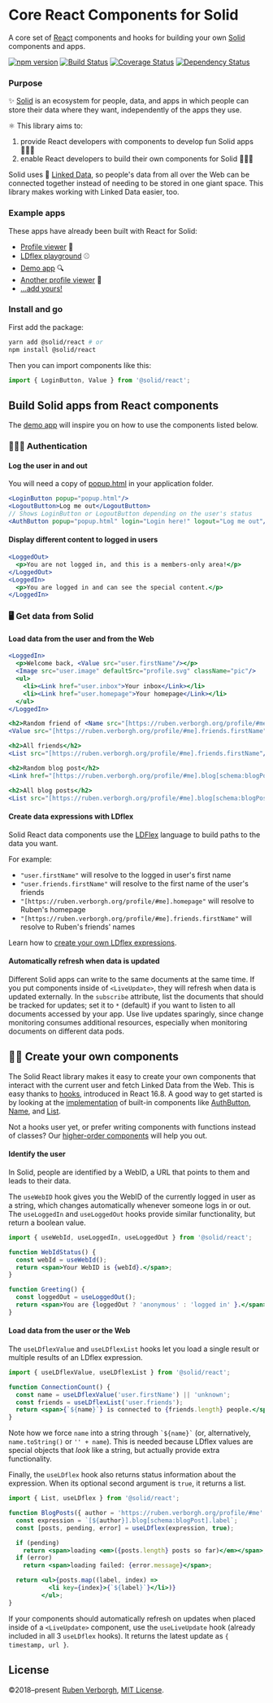 # Core React Components for Solid
A core set of [React](https://reactjs.org/) components and hooks
for building your own [Solid](https://solid.inrupt.com/) components and apps.

[![npm version](https://img.shields.io/npm/v/@solid/react.svg)](https://www.npmjs.com/package/@solid/react)
[![Build Status](https://travis-ci.org/solid/react-components.svg?branch=master)](https://travis-ci.org/solid/react-components)
[![Coverage Status](https://coveralls.io/repos/github/solid/react-components/badge.svg?branch=master)](https://coveralls.io/github/solid/react-components?branch=master)
[![Dependency Status](https://david-dm.org/solid/react-components.svg)](https://david-dm.org/solid/react-components)

### Purpose
✨ [Solid](https://solid.inrupt.com/) is an ecosystem for people, data, and apps
in which people can store their data where they want,
independently of the apps they use.

⚛️ This library aims to:
1. provide React developers with components to develop fun Solid apps 👨🏿‍💻
2. enable React developers to build their own components for Solid 👷🏾‍♀️

Solid uses 🔗 [Linked Data](https://solid.inrupt.com/docs/intro-to-linked-data),
so people's data from all over the Web can be connected together
instead of needing to be stored in one giant space.
This library makes working with Linked Data easier, too.

### Example apps
These apps have already been built with React for Solid:
- [Profile viewer](https://github.com/solid/profile-viewer-react) 👤
- [LDflex playground](https://solid.github.io/ldflex-playground/) ⚾
- [Demo app](https://github.com/solid/react-components/blob/master/demo/app.jsx) 🔍
- [Another profile viewer](https://gitlab.com/angelo-v/solid-profile-viewer) 👤
- […add yours!](https://github.com/solid/react-components/edit/master/README.md)

### Install and go
First add the package:
```bash
yarn add @solid/react # or
npm install @solid/react
```

Then you can import components like this:
```JavaScript
import { LoginButton, Value } from '@solid/react';
```

## Build Solid apps from React components
The [demo app](https://github.com/solid/react-components/tree/master/demo)
will inspire you on how to use the components listed below.

### 👮🏻‍♀️ Authentication
#### Log the user in and out
You will need a copy of [popup.html](https://solid.github.io/solid-auth-client/dist/popup.html) in your application folder.
```jsx
<LoginButton popup="popup.html"/>
<LogoutButton>Log me out</LogoutButton>
// Shows LoginButton or LogoutButton depending on the user's status
<AuthButton popup="popup.html" login="Login here!" logout="Log me out"/>
```

#### Display different content to logged in users
```jsx
<LoggedOut>
  <p>You are not logged in, and this is a members-only area!</p>
</LoggedOut>
<LoggedIn>
  <p>You are logged in and can see the special content.</p>
</LoggedIn>
```

### 🖥️ Get data from Solid
#### Load data from the user and from the Web
```jsx
<LoggedIn>
  <p>Welcome back, <Value src="user.firstName"/></p>
  <Image src="user.image" defaultSrc="profile.svg" className="pic"/>
  <ul>
    <li><Link href="user.inbox">Your inbox</Link></li>
    <li><Link href="user.homepage">Your homepage</Link></li>
  </ul>
</LoggedIn>

<h2>Random friend of <Name src="[https://ruben.verborgh.org/profile/#me]"/></h2>
<Value src="[https://ruben.verborgh.org/profile/#me].friends.firstName"/>

<h2>All friends</h2>
<List src="[https://ruben.verborgh.org/profile/#me].friends.firstName"/>

<h2>Random blog post</h2>
<Link href="[https://ruben.verborgh.org/profile/#me].blog[schema:blogPost]"/>

<h2>All blog posts</h2>
<List src="[https://ruben.verborgh.org/profile/#me].blog[schema:blogPost].label"/>

```

#### Create data expressions with LDflex
Solid React data components
use the [LDFlex](https://github.com/solid/query-ldflex/) language
to build paths to the data you want.

For example:
- `"user.firstName"` will resolve to the logged in user's first name
- `"user.friends.firstName"` will resolve to the first name of the user's friends
- `"[https://ruben.verborgh.org/profile/#me].homepage"` will resolve to Ruben's homepage
- `"[https://ruben.verborgh.org/profile/#me].friends.firstName"` will resolve to Ruben's friends' names

Learn how to [create your own LDflex expressions](https://github.com/solid/query-ldflex/#creating-data-paths).

#### Automatically refresh when data is updated
Different Solid apps can write to the same documents at the same time.
If you put components inside of `<LiveUpdate>`,
they will refresh when data is updated externally.
In the `subscribe` attribute, list the documents that should be tracked for updates;
set it to `*` (default) if you want to listen to all documents accessed by your app.
Use live updates sparingly,
since change monitoring consumes additional resources,
especially when monitoring documents on different data pods.


## 💪🏾 Create your own components
The Solid React library makes it easy
to create your own components
that interact with the current user
and fetch Linked Data from the Web.
This is easy thanks to [hooks](https://reactjs.org/docs/hooks-intro.html),
introduced in React 16.8.
A good way to get started is by looking at the [implementation](https://github.com/solid/react-components/tree/master/src/components)
of built-in components like
[AuthButton](https://github.com/solid/react-components/blob/master/src/components/AuthButton.jsx),
[Name](https://github.com/solid/react-components/blob/master/src/components/Name.jsx),
and
[List](https://github.com/solid/react-components/blob/master/src/components/List.jsx).

Not a hooks user yet,
or prefer writing components with functions instead of classes?
Our [higher-order components](https://github.com/solid/react-components/blob/v1.3.1/README.md#-building-your-own-components)
will help you out.

#### Identify the user
In Solid, people are identified by a WebID,
a URL that points to them and leads to their data.

The `useWebID` hook gives you the WebID
of the currently logged in user as a string,
which changes automatically whenever someone logs in or out.
The `useLoggedIn` and `useLoggedOut` hooks
provide similar functionality, but return a boolean value.

```jsx
import { useWebId, useLoggedIn, useLoggedOut } from '@solid/react';

function WebIdStatus() {
  const webId = useWebId();
  return <span>Your WebID is {webId}.</span>;
}

function Greeting() {
  const loggedOut = useLoggedOut();
  return <span>You are {loggedOut ? 'anonymous' : 'logged in' }.</span>;
}
```

#### Load data from the user or the Web
The `useLDflexValue` and `useLDflexList` hooks
let you load a single result or multiple results
of an LDflex expression.

```jsx
import { useLDflexValue, useLDflexList } from '@solid/react';

function ConnectionCount() {
  const name = useLDflexValue('user.firstName') || 'unknown';
  const friends = useLDflexList('user.friends');
  return <span>{`${name}`} is connected to {friends.length} people.</span>;
}
```
Note how we force `name` into a string through `` `${name}` ``
(or, alternatively, `name.toString()` or `'' + name`).
This is needed because LDflex values are special objects
that _look_ like a string, but actually provide extra functionality.

Finally, the `useLDflex` hook also returns status information about the expression.
When its optional second argument is `true`, it returns a list.

```jsx
import { List, useLDflex } from '@solid/react';

function BlogPosts({ author = 'https://ruben.verborgh.org/profile/#me' }) {
  const expression = `[${author}].blog[schema:blogPost].label`;
  const [posts, pending, error] = useLDflex(expression, true);

  if (pending)
    return <span>loading <em>({posts.length} posts so far)</em></span>;
  if (error)
    return <span>loading failed: {error.message}</span>;

  return <ul>{posts.map((label, index) =>
           <li key={index}>{`${label}`}</li>)}
         </ul>;
}
```

If your components should automatically refresh on updates
when placed inside of a `<LiveUpdate>` component,
use the `useLiveUpdate` hook (already included in all 3 `useLDflex` hooks).
It returns the latest update as `{ timestamp, url }`.

## License
©2018–present [Ruben Verborgh](https://ruben.verborgh.org/),
[MIT License](https://github.com/solid/react-components/blob/master/LICENSE.md).
